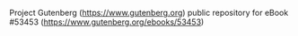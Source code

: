 Project Gutenberg (https://www.gutenberg.org) public repository for
eBook #53453 (https://www.gutenberg.org/ebooks/53453)
